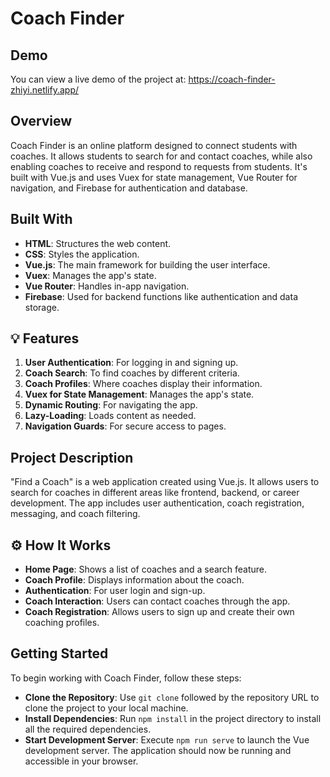 # Coach Finder

## Demo
You can view a live demo of the project at: https://coach-finder-zhiyi.netlify.app/

## Overview
Coach Finder is an online platform designed to connect students with coaches. It allows students to search for and contact coaches, while also enabling coaches to receive and respond to requests from students.  It's built with Vue.js and uses Vuex for state management, Vue Router for navigation, and Firebase for authentication and database.

## Built With
- **HTML**: Structures the web content.
- **CSS**: Styles the application.
- **Vue.js**: The main framework for building the user interface.
- **Vuex**: Manages the app's state.
- **Vue Router**: Handles in-app navigation.
- **Firebase**: Used for backend functions like authentication and data storage.

## 💡 Features
1. **User Authentication**: For logging in and signing up.
2. **Coach Search**: To find coaches by different criteria.
3. **Coach Profiles**: Where coaches display their information.
4. **Vuex for State Management**: Manages the app's state.
5. **Dynamic Routing**: For navigating the app.
6. **Lazy-Loading**: Loads content as needed.
7. **Navigation Guards**: For secure access to pages.

## Project Description
"Find a Coach" is a web application created using Vue.js. It allows users to search for coaches in different areas like frontend, backend, or career development. The app includes user authentication, coach registration, messaging, and coach filtering. 

## ⚙️ How It Works
- **Home Page**: Shows a list of coaches and a search feature.
- **Coach Profile**: Displays information about the coach.
- **Authentication**: For user login and sign-up.
- **Coach Interaction**: Users can contact coaches through the app.
- **Coach Registration**: Allows users to sign up and create their own coaching profiles.

## Getting Started
To begin working with Coach Finder, follow these steps:

- **Clone the Repository**: Use `git clone` followed by the repository URL to clone the project to your local machine.
- **Install Dependencies**: Run `npm install` in the project directory to install all the required dependencies.
- **Start Development Server**: Execute `npm run serve` to launch the Vue development server. The application should now be running and accessible in your browser.
